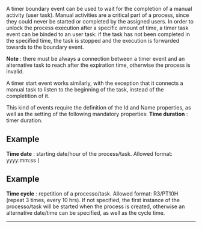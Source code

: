 A timer boundary event can be used to wait for the completion of a manual activity (user task).
Manual activities are a critical part of a process, since they could never be started or completed by the assigned users. In order to unlock the process execution after a specific amount of time, a timer task event can be binded to an user task: if the task has not been completed in the specified time, the task is stopped and the execution is forwarded towards to the boundary event.

 **Note** : there must be always a connection between a timer event and an alternative task to reach after the expiration time, otherwise the process is invalid.

A timer start event works similarly, with the exception that it connects a manual task to listen to the beginning of the task, instead of the completition of it.

This kind of events require the definition of the Id and Name properties, as well as the setting of the following mandatory properties:
 **Time duration** : timer duration.
## Example
 **Time date** : starting date/hour of the process/task. 
Allowed format: yyyy:mm:ss (
## Example
 **Time cycle** : repetition of a processo/task. 
Allowed format: R3/PT10H (repeat 3 times, every 10 hrs). 
If not specified, the first instance of the processo/task will be started when the process is created, otherwise an alternative date/time can be specified, as well as the cycle time.


                

---


